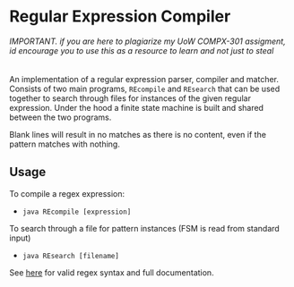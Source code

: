 # Regular Expression Compiler

*IMPORTANT. if you are here to plagiarize my UoW COMPX-301 assigment,<br>
id encourage you to use this as a resource to learn and not just to steal*<br>
<br>
<br>
An implementation of a regular expression parser, compiler and matcher. Consists of two main programs, `REcompile` and `REsearch` that
can be used together to search through files for instances of the given regular expression. Under the hood a finite state machine is built
and shared between the two programs.

Blank lines will result in no matches as there is no content, even if the pattern matches with nothing.

## Usage

To compile a regex expression:

- `java REcompile [expression]`

To search through a file for pattern instances (FSM is read from standard input)

- `java REsearch [filename]`

See [here](https://github.com/luke-finlayson/regex/wiki/Operations-&-Expressions) for valid regex syntax and full documentation.
